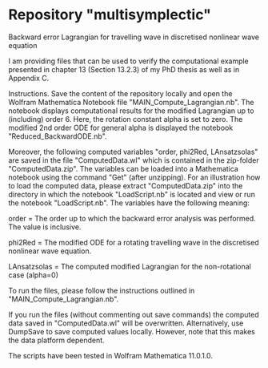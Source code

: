 # Repository "multisymplectic"
Backward error Lagrangian for travelling wave in discretised nonlinear wave equation

I am providing files that can be used to verify the computational example presented in chapter 13 (Section 13.2.3) of my PhD thesis as well as in Appendix C.

Instructions.
Save the content of the repository locally and open the Wolfram Mathematica Notebook file "MAIN_Compute_Lagrangian.nb". The notebook displays computational results for the modified Lagrangian up to (including) order 6. Here, the rotation constant alpha is set to zero. The modified 2nd order ODE for general alpha is displayed the notebook "Reduced_BackwardODE.nb".

Moreover, the following computed variables "order, phi2Red, LAnsatzsolas" are saved in the file "ComputedData.wl" which is contained in the zip-folder "ComputedData.zip". The variables can be loaded into a Mathematica notebook using the command "Get" (after unzipping). For an illustration how to load the computed data, please extract "ComputedData.zip" into the directory in which the notebook "LoadScript.nb" is located and view or run the notebook "LoadScript.nb". The variables have the following meaning:

order = The order up to which the backward error analysis was performed. The value is inclusive.

phi2Red = The modified ODE for a rotating travelling wave in the discretised nonlinear wave equation.

LAnsatzsolas = The computed modified Lagrangian for the non-rotational case (alpha=0) 

To run the files, please follow the instructions outlined in "MAIN_Compute_Lagrangian.nb".

If you run the files (without commenting out save commands) the computed data saved in "ComputedData.wl" will be overwritten. Alternatively, use DumpSave to save computed values locally. However, note that this makes the data platform dependent.

The scripts have been tested in Wolfram Mathematica 11.0.1.0. 
